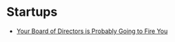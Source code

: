 # Startups

- [Your Board of Directors is Probably Going to Fire You](https://reactionwheel.net/2021/11/your-boards-of-directors-is-probably-going-to-fire-you.html)
